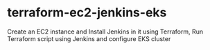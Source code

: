 # terraform-ec2-jenkins-eks
Create an EC2 instance and Install Jenkins in it using Terraform, Run Terraform script using Jenkins and configure EKS cluster
